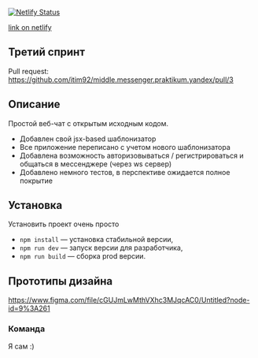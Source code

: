 [![Netlify Status](https://api.netlify.com/api/v1/badges/6ecdf16d-5899-4a67-b045-903f38e91b91/deploy-status)](https://app.netlify.com/sites/magnificent-malabi-11b0a9/deploys)

[link on netlify](https://magnificent-malabi-11b0a9.netlify.app/)

## Третий спринт
Pull request: https://github.com/itim92/middle.messenger.praktikum.yandex/pull/3

## Описание

Простой веб-чат с открытым исходным кодом.

- Добавлен свой jsx-based шаблонизатор
- Все приложение переписано с учетом нового шаблонизатора
- Добавлена возможность авторизовываться / регистрироваться и общаться в мессенджере (через ws сервер)
- Добавлено немного тестов, в перспективе ожидается полное покрытие

## Установка

Установить проект очень просто

-   `npm install` — установка стабильной версии,
-   `npm run dev` — запуск версии для разработчика,
-   `npm run build` — сборка prod версии.

## Прототипы дизайна

https://www.figma.com/file/cGUJmLwMthVXhc3MJqcAC0/Untitled?node-id=9%3A261

### **Команда**

Я сам :)
